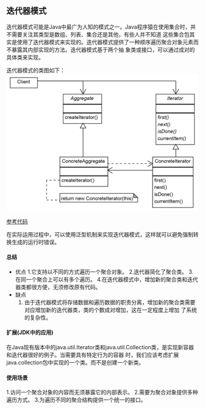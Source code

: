 ## 迭代器模式
迭代器模式可能是Java中最广为人知的模式之一。Java程序猿在使用集合时，并不需要关注其类型是数组、列表、集合还是其他，有些人并不知道
这些集合包其实是使用了迭代器模式来实现的。迭代器模式提供了一种顺序遍历聚合对象元素而不暴露其内部实现的方法。迭代器模式基于两个抽
象类或接口，可以通过成对的具体类来实现。

迭代器模式的类图如下：
![迭代器模式](/src/main/resources/image/designpattern/behavioralpattern/2-4.png)

[参考代码](StringArray.java)

在实际运用过程中，可以使用泛型机制来实现迭代器模式，这样就可以避免强制转换生成的运行时错误。

#### 总结
- 优点
    1.它支持以不同的方式遍历一个聚合对象。 
    2.迭代器简化了聚合类。 
    3.在同一个聚合上可以有多个遍历。 
    4.在迭代器模式中，增加新的聚合类和迭代器类都很方便，无须修改原有代码。
- 缺点
    1. 由于迭代器模式将存储数据和遍历数据的职责分离，增加新的聚合类需要对应增加新的迭代器类，类的个数成对增加，这在一定程度上增加
    了系统的复杂性。
    
#### 扩展(JDK中的应用)
在Java现有版本中的java.util.Iterator<E>类和java.util.Collection<E>类，是实现新容器和迭代器很好的例子。当需要具有特定行为的容器
时，我们应该考虑扩展java.collection包中实现的一个类。而不是创建一个新类。

#### 使用场景
 1.访问一个聚合对象的内容而无须暴露它的内部表示。 
 2.需要为聚合对象提供多种遍历方式。 
 3.为遍历不同的聚合结构提供一个统一的接口。